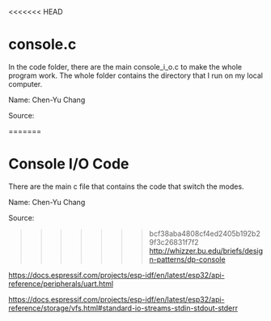 <<<<<<< HEAD
# console.c

In the code folder, there are the main console_i_o.c to make the whole program work. The whole folder contains the directory that I run on my local computer.

Name: Chen-Yu Chang

Source:

=======
# Console I/O Code

There are the main c file that contains the code that switch the modes.

Name: Chen-Yu Chang

Source: 
>>>>>>> bcf38aba4808cf4ed2405b192b29f3c26831f7f2
http://whizzer.bu.edu/briefs/design-patterns/dp-console

https://docs.espressif.com/projects/esp-idf/en/latest/esp32/api-reference/peripherals/uart.html

https://docs.espressif.com/projects/esp-idf/en/latest/esp32/api-reference/storage/vfs.html#standard-io-streams-stdin-stdout-stderr
